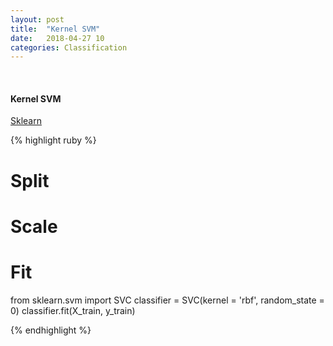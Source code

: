 ```yaml
---
layout: post
title:  "Kernel SVM"
date:   2018-04-27 10
categories: Classification
---
```

<br />
<h4>Kernel SVM</h4>
<a href="http://scikit-learn.org/stable/auto_examples/svm/plot_custom_kernel.html#sphx-glr-auto-examples-svm-plot-custom-kernel-py">
Sklearn
</a>

{% highlight ruby %}

# Split
# Scale

# Fit
from sklearn.svm import SVC
classifier = SVC(kernel = 'rbf', random_state = 0)
classifier.fit(X_train, y_train)

{% endhighlight %}
